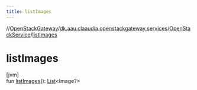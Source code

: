 ```yaml
---
title: listImages
---
```

//[OpenStackGateway](../../../index.html)/[dk.aau.claaudia.openstackgateway.services](../index.html)/[OpenStackService](index.html)/[listImages](list-images.html)



# listImages



[jvm]\
fun [listImages](list-images.html)(): [List](https://kotlinlang.org/api/latest/jvm/stdlib/kotlin.collections/-list/index.html)&lt;Image?&gt;




